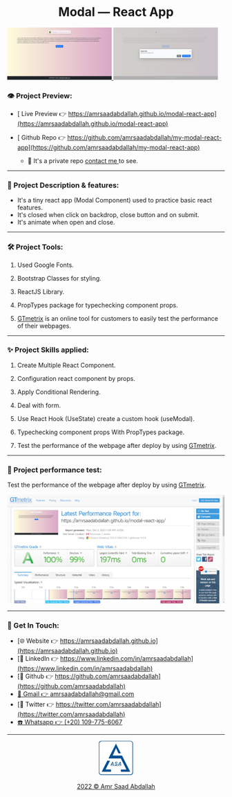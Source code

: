 <h1 align="center" > Modal  &mdash; React App  </h1>


<a href="https://amrsaadabdallah.github.io/modal-react-app" target="_blank">
<img src="./info/modal-1.jpg" alt="modal Project viewport Image" width="48%">
<img src="./info/modal-2.jpg" alt="modal is open Project viewport Image" width="48%">
</a>


### 👁️ Project Preview:

- [ Live Preview 👉 https://amrsaadabdallah.github.io/modal-react-app](https://amrsaadabdallah.github.io/modal-react-app)


- [ Github Repo 👉 https://github.com/amrsaadabdallah/my-modal-react-app](https://github.com/amrsaadabdallah/my-modal-react-app)
    - 🚩 It's a private repo <a target="_blank" href="mailto:amrsaadabdallah@gmail.com">contact me </a>to see.

---

### 📝 Project Description & features:

- It's a tiny react app (Modal Component) used to practice basic react features.
- It's closed when click on backdrop, close button and on submit.
- It's animate when open and close.


---

### 🛠️ Project Tools:

1. Used Google Fonts.

1. Bootstrap Classes for styling.

1. ReactJS Library.

1. PropTypes package for typechecking component props.


1. [GTmetrix](https://gtmetrix.com/) is an online tool for customers to easily test the performance of their webpages.

---

### :sparkles: Project Skills applied:


1. Create Multiple React Component.

1. Configuration react component by props.

1. Apply Conditional Rendering.

1. Deal with form.

1. Use React Hook (UseState) create a custom hook (useModal).

1. Typechecking component props With PropTypes package.

1. Test the performance of the webpage after deploy by using [GTmetrix](https://gtmetrix.com/).

---

### 🧪 Project performance test:

Test the performance of the webpage after deploy by using [GTmetrix](https://gtmetrix.com/).

![Project Performane result](./info/modal-performance.jpg)

---

### 👋 Get In Touch:

- [🌐 Website 👉 https://amrsaadabdallah.github.io](https://amrsaadabdallah.github.io)
- [👔 LinkedIn 👉 https://www.linkedin.com/in/amrsaadabdallah](https://www.linkedin.com/in/amrsaadabdallah)
- [🌟 Github 👉 https://github.com/amrsaadabdallah](https://github.com/amrsaadabdallah)
- [📧 Gmail 👉 amrsaadabdallah@gmail.com](mailto:amrsaadabdallah@gmail.com)
- [🐤 Twitter 👉 https://twitter.com/amrsaadabdallah](https://twitter.com/amrsaadabdallah)
- [:phone: Whatsapp 👉 (+20) 109-775-6067](https://api.whatsapp.com/send/?phone=%2B2001097756067&text&type=phone_number&app_absent=0)

---

<div align="center">
<a target="_blank" href="https://amrsaadabdallah.github.io">
<img  src="./info/asa-logo.svg" alt="asa logo" width="80px">
<p style="margin-bottom:0"> 2022 &copy; Amr Saad Abdallah </p>
</a>
</div>
